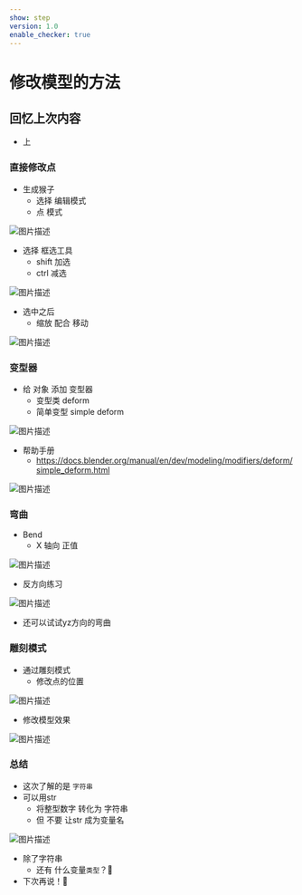 ```yaml
---
show: step
version: 1.0
enable_checker: true
---
```


# 修改模型的方法

## 回忆上次内容

- 上

### 直接修改点

- 生成猴子
	- 选择 编辑模式
	- 点 模式

![图片描述](https://doc.shiyanlou.com/courses/3584/labs/1434750/uid1190679-20250118-1737206320150) 

- 选择 框选工具
	- shift 加选
	- ctrl 减选

![图片描述](https://doc.shiyanlou.com/courses/3584/labs/1434750/uid1190679-20250118-1737206488778) 

- 选中之后
	- 缩放 配合 移动

![图片描述](https://doc.shiyanlou.com/courses/3584/labs/1434750/uid1190679-20250118-1737206261990) 

### 变型器

- 给 对象 添加 变型器
	- 变型类 deform
	- 简单变型 simple deform

![图片描述](https://doc.shiyanlou.com/courses/3584/labs/1434750/uid1190679-20250118-1737207563133) 

- 帮助手册
	- https://docs.blender.org/manual/en/dev/modeling/modifiers/deform/simple_deform.html

![图片描述](https://doc.shiyanlou.com/courses/3584/labs/1434750/uid1190679-20250118-1737209901613) 

### 弯曲

- Bend
	- X 轴向 正值

![图片描述](https://doc.shiyanlou.com/courses/3584/labs/1434750/uid1190679-20250118-1737207822063) 

- 反方向练习

![图片描述](https://doc.shiyanlou.com/courses/3584/labs/1434750/uid1190679-20250118-1737210109459) 

- 还可以试试yz方向的弯曲

### 雕刻模式

- 通过雕刻模式
	- 修改点的位置

![图片描述](https://doc.shiyanlou.com/courses/3584/labs/1434750/uid1190679-20250118-1737206797155) 

- 修改模型效果

![图片描述](https://doc.shiyanlou.com/courses/3584/labs/1434750/uid1190679-20250118-1737207082669) 


### 总结

- 这次了解的是 `字符串`
- 可以用str
	- 将整型数字 转化为 字符串
	- 但 不要 让str 成为变量名

![图片描述](https://doc.shiyanlou.com/courses/uid1190679-20231129-1701256447307)

- 除了字符串
	- 还有 什么变量`类型`？🤔
- 下次再说！👋
